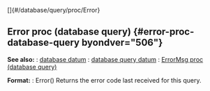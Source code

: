 []{#/database/query/proc/Error}
  ## Error proc (database query) {#error-proc-database-query byondver="506"}
  **See also:**
  :   [database datum](ref/database)
  :   [database query datum](ref/database/query)
  :   [ErrorMsg proc (database query)](ref/database/query/proc/ErrorMsg)
  <!-- -->
  **Format:**
  :   Error()
  Returns the error code last received for this query.
